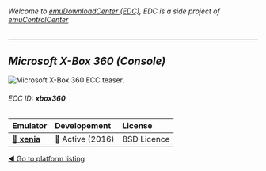 ###### Welcome to [emuDownloadCenter (EDC)](https://github.com/PhoenixInteractiveNL/emuDownloadCenter/wiki/), EDC is a side project of [emuControlCenter](https://github.com/PhoenixInteractiveNL/emuControlCenter/wiki/)
***
## _Microsoft X-Box 360 (Console)_
![](https://raw.githubusercontent.com/wiki/PhoenixInteractiveNL/emuDownloadCenter/images_platform/ecc_xbox360_teaser.png "Microsoft X-Box 360 ECC teaser.")
###### ECC ID: **xbox360**

| Emulator | Developement | License |
|:---------|:-------------|:--------|
| [:file_folder: **xenia**](https://github.com/PhoenixInteractiveNL/emuDownloadCenter/wiki/Emulator-xenia#menu) | :large_blue_circle: Active (2016) | BSD Licence |

[:arrow_backward: Go to platform listing](https://github.com/PhoenixInteractiveNL/emuDownloadCenter/wiki/EDC-Platform-List)

